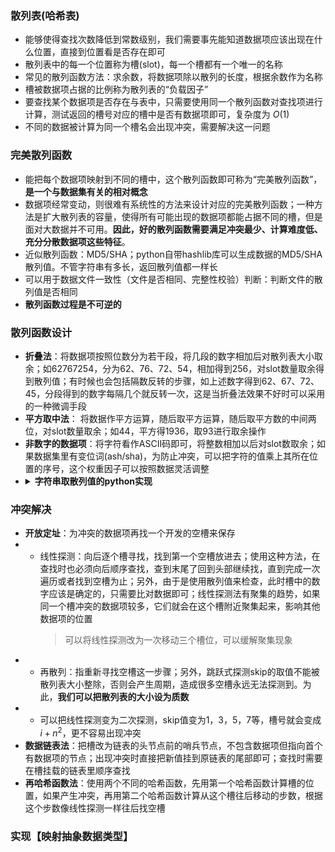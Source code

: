 ### 散列表(哈希表)
* 能够使得查找次数降低到常数级别，我们需要事先能知道数据项应该出现在什么位置，直接到位置看是否存在即可
* 散列表中的每一个位置称为槽(slot)，每一个槽都有一个唯一的名称
* 常见的散列函数方法：求余数，将数据项除以散列的长度，根据余数作为名称
* 槽被数据项占据的比例称为散列表的“负载因子”
* 要查找某个数据项是否存在与表中，只需要使用同一个散列函数对查找项进行计算，测试返回的槽号对应的槽中是否有数据项即可，复杂度为 $O(1)$
* 不同的数据被计算为同一个槽名会出现冲突，需要解决这一问题

### 完美散列函数
* 能把每个数据项映射到不同的槽中，这个散列函数即可称为“完美散列函数”，**是一个与数据集有关的相对概念**
* 数据项经常变动，则很难有系统性的方法来设计对应的完美散列函数；一种方法是扩大散列表的容量，使得所有可能出现的数据项都能占据不同的槽，但是面对大数据并不可用。**因此，好的散列函数需要满足冲突最少、计算难度低、充分分散数据项这些特征**。
* 近似散列函数：MD5/SHA；python自带hashlib库可以生成数据的MD5/SHA散列值。不管字符串有多长，返回散列值都一样长
* 可以用于数据文件一致性（文件是否相同、完整性校验）判断：判断文件的散列值是否相同
* **散列函数过程是不可逆的**

### 散列函数设计
* **折叠法**：将数据项按照位数分为若干段，将几段的数字相加后对散列表大小取余；如62767254，分为62、76、72、54，相加得到256，对slot数量取余得到散列值；有时候也会包括隔数反转的步骤，如上述数字得到62、67、72、45，分段得到的数字每隔几个就反转一次，这是当折叠法效果不好时可以采用的一种微调手段
* **平方取中法**： 将数据作平方运算，随后取平方运算，随后取平方数的中间两位，对slot数量取余；如44，平方得1936，取93进行取余操作
* **非数字的数据项**：将字符看作ASCⅡ码即可，将整数相加以后对slot数取余；如果数据集里有变位词(ash/sha)，为防止冲突，可以把字符的值乘上其所在位置的序号，这个权重因子可以按照数据灵活调整
* <details><summary><b>字符串取散列值的python实现</b></summary>
    <pre><code>
    def hash(astring, tablesize):  
        sum = 0 
        for pos in range(len(astring)):  
            sum = sum + ord(astring[pos]) 
        return sum%tablesize</code></pre></details>
  
### 冲突解决
* **开放定址**：为冲突的数据项再找一个开发的空槽来保存
* * 线性探测：向后逐个槽寻找，找到第一个空槽放进去；使用这种方法，在查找时也必须向后顺序查找，查到末尾了回到头部继续找，直到完成一次遍历或者找到空槽为止；另外，由于是使用散列值来检查，此时槽中的数字应该是确定的，只需要比对数据即可；线性探测法有聚集的趋势，如果同一个槽冲突的数据项较多，它们就会在这个槽附近聚集起来，影响其他数据项的位置
    > 可以将线性探测改为一次移动三个槽位，可以缓解聚集现象
* * 再散列：指重新寻找空槽这一步骤；另外，跳跃式探测skip的取值不能被散列表大小整除，否则会产生周期，造成很多空槽永远无法探测到。为此，**我们可以把散列表的大小设为质数**
* * 可以把线性探测变为二次探测，skip值变为1，3，5，7等，槽号就会变成$i+n^2$，更不容易出现冲突
* **数据链表法**：把槽改为链表的头节点前的哨兵节点，不包含数据项但指向首个有数据项的节点；出现冲突时直接把新值挂到原链表的尾部即可；查找时需要在槽挂载的链表里顺序查找
* **再哈希函数法**：使用两个不同的哈希函数，先用第一个哈希函数计算槽的位置，如果产生冲突，再用第二个哈希函数计算从这个槽往后移动的步数，根据这个步数像线性探测一样往后找空槽

### 实现【映射抽象数据类型】
